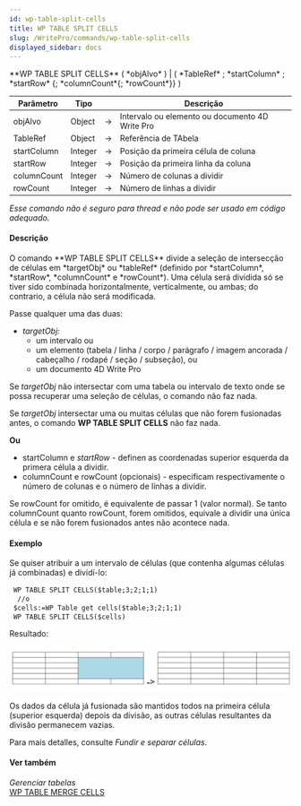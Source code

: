 ```yaml
---
id: wp-table-split-cells
title: WP TABLE SPLIT CELLS
slug: /WritePro/commands/wp-table-split-cells
displayed_sidebar: docs
---
```


<!--REF #_command_.WP TABLE SPLIT CELLS.Syntax-->**WP TABLE SPLIT CELLS** ( *objAlvo* ) | ( *TableRef* ; *startColumn* ; *startRow* {; *columnCount*{; *rowCount*}} )<!-- END REF-->
<!--REF #_command_.WP TABLE SPLIT CELLS.Params-->
| Parâmetro | Tipo |  | Descrição |
| --- | --- | --- | --- |
| objAlvo | Object | &#8594;  | Intervalo ou elemento ou documento 4D Write Pro |
| TableRef | Object | &#8594;  | Referência de TAbela |
| startColumn | Integer | &#8594;  | Posição da primeira célula de coluna |
| startRow | Integer | &#8594;  | Posição da primeira linha da coluna |
| columnCount | Integer | &#8594;  | Número de colunas a dividir |
| rowCount | Integer | &#8594;  | Número de linhas a dividir |

<!-- END REF-->

*Esse comando não é seguro para thread e não pode ser usado em código adequado.*


#### Descrição 

<!--REF #_command_.WP TABLE SPLIT CELLS.Summary-->O comando **WP TABLE SPLIT CELLS** divide a seleção de intersecção de células em *targetObj* ou *tableRef* (definido por *startColumn*, *startRow*, *columnCount* e *rowCount*).<!-- END REF--> Uma célula será dividida só se tiver sido combinada horizontalmente, verticalmente, ou ambas; do contrario, a célula não será modificada.

Passe qualquer uma das duas:

* *targetObj:*  
   * um intervalo ou  
   * um elemento (tabela / linha / corpo / parágrafo / imagem ancorada / cabeçalho / rodapé / seção / subseção), ou  
   * um documento 4D Write Pro

Se *targetObj* não intersectar com uma tabela ou intervalo de texto onde se possa recuperar uma seleção de células, o comando não faz nada.

Se *targetObj* intersectar uma ou muitas células que não forem fusionadas antes, o comando **WP TABLE SPLIT CELLS** não faz nada.

**Ou**

* startColumn e *startRow* \- definen as coordenadas superior esquerda da primera célula a dividir.
* columnCount e rowCount (opcionais) - especificam respectivamente o número de colunas e o número de línhas a dividir.  
    
Se rowCount for omitido, é equivalente de passar 1 (valor normal). Se tanto columnCount quanto rowCount, forem omitidos, equivale a dividir una única célula e se não forem fusionados antes não acontece nada.

#### Exemplo 

Se quiser atribuir a um intervalo de células (que contenha algumas células já combinadas) e dividí-lo:

```4d
 WP TABLE SPLIT CELLS($table;3;2;1;1)
  //o
 $cells:=WP Table get cells($table;3;2;1;1)
 WP TABLE SPLIT CELLS($cells)
```

Resultado:

![](../../assets/en/WritePro/commands/pict6398103.en.png)

Os dados da célula já fusionada são mantidos todos na primeira célula (superior esquerda) depois da divisão, as outras células resultantes da divisão permanecem vazias.

Para mais detalles, consulte *Fundir e separar células*.

#### Ver também 

*Gerenciar tabelas*  
[WP TABLE MERGE CELLS](wp-table-merge-cells.md)  